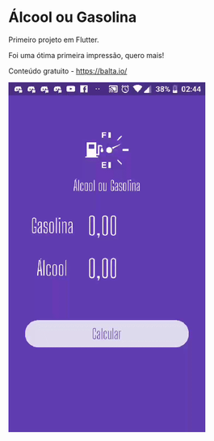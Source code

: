 # Álcool ou Gasolina

Primeiro projeto em Flutter.

Foi uma ótima primeira impressão, quero mais!

Conteúdo gratuito - https://balta.io/

![](aoc.gif)






